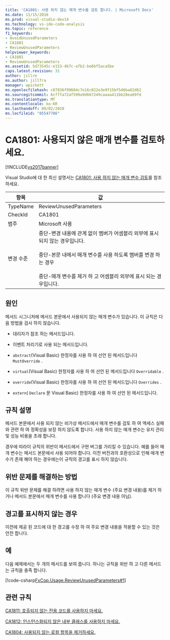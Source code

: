 ```yaml
---
title: 'CA1801: 사용 하지 않는 매개 변수를 검토 합니다. | Microsoft Docs'
ms.date: 11/15/2016
ms.prod: visual-studio-dev14
ms.technology: vs-ide-code-analysis
ms.topic: reference
f1_keywords:
- AvoidUnusedParameters
- CA1801
- ReviewUnusedParameters
helpviewer_keywords:
- CA1801
- ReviewUnusedParameters
ms.assetid: 5d73545c-e153-4b7c-a7b2-be6bf5aca5be
caps.latest.revision: 31
author: jillre
ms.author: jillfra
manager: wpickett
ms.openlocfilehash: c87836f99684c7e16c022e3e9f15bf546ba82d62
ms.sourcegitcommit: 6cfffa72af599a9d667249caaaa411bb28ea69fd
ms.translationtype: MT
ms.contentlocale: ko-KR
ms.lasthandoff: 09/02/2020
ms.locfileid: "85547786"
---
```

# <a name="ca1801-review-unused-parameters"></a>CA1801: 사용되지 않은 매개 변수를 검토하세요.
[!INCLUDE[vs2017banner](../includes/vs2017banner.md)]

Visual Studio에 대 한 최신 설명서는 [CA1801: 사용 하지 않는 매개 변수 검토](/visualstudio/code-quality/ca1801-review-unused-parameters)를 참조 하세요.

|항목|값|
|-|-|
|TypeName|ReviewUnusedParameters|
|CheckId|CA1801|
|범주|Microsoft 사용|
|변경 수준|중단-변경 내용에 관계 없이 멤버가 어셈블리 외부에 표시 되지 않는 경우입니다.<br /><br /> 중단-본문 내에서 매개 변수를 사용 하도록 멤버를 변경 하는 경우<br /><br /> 중단-매개 변수를 제거 하 고 어셈블리 외부에 표시 되는 경우입니다.|

## <a name="cause"></a>원인
 메서드 시그니처에 메서드 본문에서 사용되지 않는 매개 변수가 있습니다. 이 규칙은 다음 방법을 검사 하지 않습니다.

- 대리자가 참조 하는 메서드입니다.

- 이벤트 처리기로 사용 되는 메서드입니다.

- `abstract`(Visual Basic) 한정자를 사용 하 여 선언 된 메서드입니다 `MustOverride` .

- `virtual`(Visual Basic) 한정자를 사용 하 여 선언 된 메서드입니다 `Overridable` .

- `override`(Visual Basic) 한정자를 사용 하 여 선언 된 메서드입니다 `Overrides` .

- `extern`( `Declare` 문 Visual Basic) 한정자를 사용 하 여 선언 된 메서드입니다.

## <a name="rule-description"></a>규칙 설명
 메서드 본문에서 사용 되지 않는 비가상 메서드에서 매개 변수를 검토 하 여 액세스 실패와 관련 하 여 정확성을 보장 하지 않도록 합니다. 사용 하지 않는 매개 변수는 유지 관리 및 성능 비용을 초래 합니다.

 경우에 따라이 규칙의 위반이 메서드에서 구현 버그를 가리킬 수 있습니다. 예를 들어 매개 변수는 메서드 본문에서 사용 되어야 합니다. 이전 버전과의 호환성으로 인해 매개 변수가 존재 해야 하는 경우에는이 규칙의 경고를 표시 하지 않습니다.

## <a name="how-to-fix-violations"></a>위반 문제를 해결하는 방법
 이 규칙 위반 문제를 해결 하려면 사용 하지 않는 매개 변수 (주요 변경 내용)를 제거 하거나 메서드 본문에서 매개 변수를 사용 합니다 (주요 변경 내용 아님).

## <a name="when-to-suppress-warnings"></a>경고를 표시하지 않는 경우
 이전에 제공 된 코드에 대 한 경고를 수정 하 여 주요 변경 내용을 적용할 수 있는 것은 안전 합니다.

## <a name="example"></a>예
 다음 예제에서는 두 개의 메서드를 보여 줍니다. 하나는 규칙을 위반 하 고 다른 메서드는 규칙을 충족 합니다.

 [!code-csharp[FxCop.Usage.ReviewUnusedParameters#1](../snippets/csharp/VS_Snippets_CodeAnalysis/FxCop.Usage.ReviewUnusedParameters/cs/FxCop.Usage.ReviewUnusedPerameters.cs#1)]

## <a name="related-rules"></a>관련 규칙
 [CA1811: 호출되지 않는 전용 코드를 사용하지 마세요.](../code-quality/ca1811-avoid-uncalled-private-code.md)

 [CA1812: 인스턴스화되지 않은 내부 클래스를 사용하지 마세요.](../code-quality/ca1812-avoid-uninstantiated-internal-classes.md)

 [CA1804: 사용되지 않는 로컬 항목을 제거하세요.](../code-quality/ca1804-remove-unused-locals.md)
